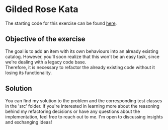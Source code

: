 # Gilded Rose Kata
The starting code for this exercise can be found [here](https://github.com/emilybache/GildedRose-Refactoring-Kata).

## Objective of the exercise
The goal is to add an item with its own behaviours into an already existing catalog. However, you'll soon realize that this won't be an easy task, since we're dealing with a legacy code base.  
Therefore, it is necessary to refactor the already existing code without it losing its functionality.

## Solution
You can find my solution to the problem and the corresponding test classes in the 'src' folder. If you're interested in learning more about the reasoning behind my refactoring decisions or have any questions about the implementation, feel free to reach out to me. I'm open to discussing insights and exchanging ideas!
